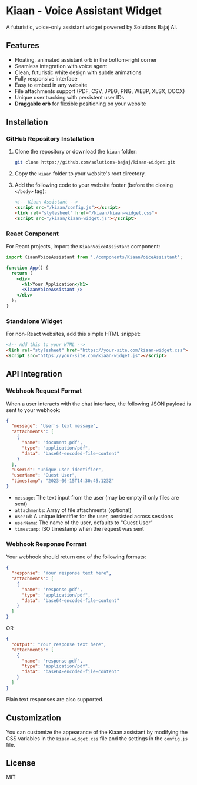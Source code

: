 
# Kiaan - Voice Assistant Widget

A futuristic, voice-only assistant widget powered by Solutions Bajaj AI.

## Features

- Floating, animated assistant orb in the bottom-right corner
- Seamless integration with voice agent
- Clean, futuristic white design with subtle animations
- Fully responsive interface
- Easy to embed in any website
- File attachments support (PDF, CSV, JPEG, PNG, WEBP, XLSX, DOCX)
- Unique user tracking with persistent user IDs
- **Draggable orb** for flexible positioning on your website

## Installation

### GitHub Repository Installation

1. Clone the repository or download the `kiaan` folder:
   ```bash
   git clone https://github.com/solutions-bajaj/kiaan-widget.git
   ```
   
2. Copy the `kiaan` folder to your website's root directory.

3. Add the following code to your website footer (before the closing `</body>` tag):
   ```html
   <!-- Kiaan Assistant -->
   <script src="/kiaan/config.js"></script>
   <link rel="stylesheet" href="/kiaan/kiaan-widget.css">
   <script src="/kiaan/kiaan-widget.js"></script>
   ```

### React Component

For React projects, import the `KiaanVoiceAssistant` component:

```jsx
import KiaanVoiceAssistant from './components/KiaanVoiceAssistant';

function App() {
  return (
    <div>
      <h1>Your Application</h1>
      <KiaanVoiceAssistant />
    </div>
  );
}
```

### Standalone Widget

For non-React websites, add this simple HTML snippet:

```html
<!-- Add this to your HTML -->
<link rel="stylesheet" href="https://your-site.com/kiaan-widget.css">
<script src="https://your-site.com/kiaan-widget.js"></script>
```

## API Integration

### Webhook Request Format

When a user interacts with the chat interface, the following JSON payload is sent to your webhook:

```json
{
  "message": "User's text message",
  "attachments": [
    {
      "name": "document.pdf",
      "type": "application/pdf",
      "data": "base64-encoded-file-content"
    }
  ],
  "userId": "unique-user-identifier",
  "userName": "Guest User",
  "timestamp": "2023-06-15T14:30:45.123Z"
}
```

- `message`: The text input from the user (may be empty if only files are sent)
- `attachments`: Array of file attachments (optional)
- `userId`: A unique identifier for the user, persisted across sessions
- `userName`: The name of the user, defaults to "Guest User"
- `timestamp`: ISO timestamp when the request was sent

### Webhook Response Format

Your webhook should return one of the following formats:

```json
{
  "response": "Your response text here",
  "attachments": [
    {
      "name": "response.pdf",
      "type": "application/pdf",
      "data": "base64-encoded-file-content"
    }
  ]
}
```

OR

```json
{
  "output": "Your response text here",
  "attachments": [
    {
      "name": "response.pdf",
      "type": "application/pdf",
      "data": "base64-encoded-file-content"
    }
  ]
}
```

Plain text responses are also supported.

## Customization

You can customize the appearance of the Kiaan assistant by modifying the CSS variables in the `kiaan-widget.css` file and the settings in the `config.js` file.

## License

MIT
